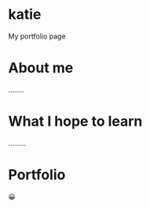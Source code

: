 # katie
My portfolio page

# About me
........

# What I hope to learn
.........

# Portfolio
:grinning:
